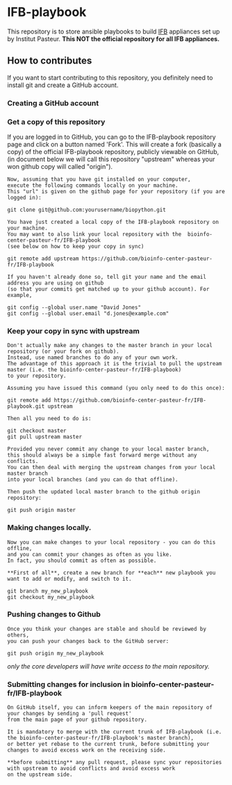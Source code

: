 # IFB-playbook
 This repository is to store ansible playbooks 
 to build [IFB](http://www.france-bioinformatique.fr/) appliances
 set up by Institut Pasteur.
 **This NOT the official repository for all IFB appliances.**

## How to contributes

 If you want to start contributing to this repository, 
 you definitely need to install git and create a GitHub account.

### Creating a GitHub account


### Get a copy of this repository
 
 If you are logged in to GitHub, you can go to the IFB-playbook
 repository page and click on a button named 'Fork'. 
 This will create a fork (basically a copy) of the official IFB-playbook repository, 
 publicly viewable on GitHub, 
 (in document below we will call this repository "upstream" whereas your won github copy
 will called "origin").

	Now, assuming that you have git installed on your computer, 
	execute the following commands locally on your machine. 
	This "url" is given on the github page for your repository (if you are logged in):

`git clone git@github.com:yourusername/biopython.git`

	You have just created a local copy of the IFB-playbook repository on your machine.
	You may want to also link your local repository with the  bioinfo-center-pasteur-fr/IFB-playbook
	(see below on how to keep your copy in sync)

`git remote add upstream https://github.com/bioinfo-center-pasteur-fr/IFB-playbook`

	If you haven't already done so, tell git your name and the email address you are using on github 
	(so that your commits get matched up to your github account). For example,

```
git config --global user.name "David Jones"
git config --global user.email "d.jones@example.com"
```

### Keep your copy in sync with upstream

	Don't actually make any changes to the master branch in your local repository (or your fork on github). 
	Instead, use named branches to do any of your own work. 
	The advantage of this approach it is the trivial to pull the upstream master (i.e. the bioinfo-center-pasteur-fr/IFB-playbook)
	to your repository.

	Assuming you have issued this command (you only need to do this once):

`git remote add https://github.com/bioinfo-center-pasteur-fr/IFB-playbook.git upstream`

	Then all you need to do is:

```
git checkout master
git pull upstream master
```

	Provided you never commit any change to your local master branch, 
	this should always be a simple fast forward merge without any conflicts. 
	You can then deal with merging the upstream changes from your local master branch 
	into your local branches (and you can do that offline).

	Then push the updated local master branch to the github origin repository:

`git push origin master`

### Making changes locally.

	Now you can make changes to your local repository - you can do this offline, 
	and you can commit your changes as often as you like. 
	In fact, you should commit as often as possible.

	**First of all**, create a new branch for **each** new playbook you want to add or modify, and switch to it.
	
```
git branch my_new_playbook
git checkout my_new_playbook
```

### Pushing changes to Github


	Once you think your changes are stable and should be reviewed by others, 
	you can push your changes back to the GitHub server:

`git push origin my_new_playbook`

*only the core developers will have write access to the main repository.*

### Submitting changes for inclusion in bioinfo-center-pasteur-fr/IFB-playbook

	On GitHub itself, you can inform keepers of the main repository of your changes by sending a 'pull request' 
	from the main page of your github repository.

	It is mandatory to merge with the current trunk of IFB-playbook (i.e. the bioinfo-center-pasteur-fr/IFB-playbook's master branch),
	or better yet rebase to the current trunk, before submitting your changes to avoid excess work on the receiving side. 

	**before submitting** any pull request, please sync your repositories with upstream to avoid conflicts and avoid excess work
	on the upstream side.


